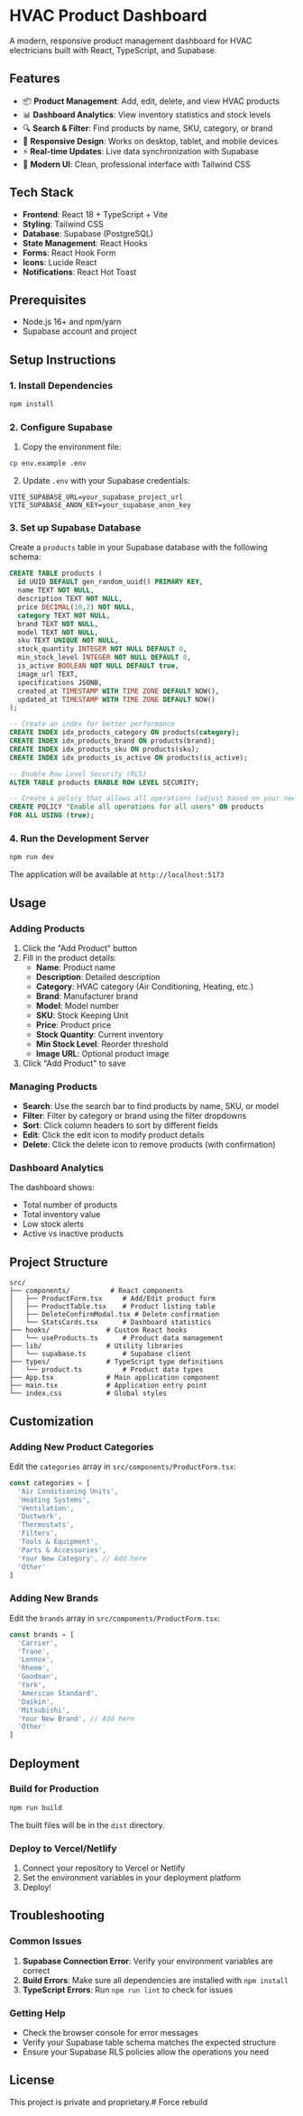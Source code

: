 # HVAC Product Dashboard

A modern, responsive product management dashboard for HVAC electricians built with React, TypeScript, and Supabase.

## Features

- 📦 **Product Management**: Add, edit, delete, and view HVAC products
- 📊 **Dashboard Analytics**: View inventory statistics and stock levels
- 🔍 **Search & Filter**: Find products by name, SKU, category, or brand
- 📱 **Responsive Design**: Works on desktop, tablet, and mobile devices
- ⚡ **Real-time Updates**: Live data synchronization with Supabase
- 🎨 **Modern UI**: Clean, professional interface with Tailwind CSS

## Tech Stack

- **Frontend**: React 18 + TypeScript + Vite
- **Styling**: Tailwind CSS
- **Database**: Supabase (PostgreSQL)
- **State Management**: React Hooks
- **Forms**: React Hook Form
- **Icons**: Lucide React
- **Notifications**: React Hot Toast

## Prerequisites

- Node.js 16+ and npm/yarn
- Supabase account and project

## Setup Instructions

### 1. Install Dependencies

```bash
npm install
```

### 2. Configure Supabase

1. Copy the environment file:
```bash
cp env.example .env
```

2. Update `.env` with your Supabase credentials:
```env
VITE_SUPABASE_URL=your_supabase_project_url
VITE_SUPABASE_ANON_KEY=your_supabase_anon_key
```

### 3. Set up Supabase Database

Create a `products` table in your Supabase database with the following schema:

```sql
CREATE TABLE products (
  id UUID DEFAULT gen_random_uuid() PRIMARY KEY,
  name TEXT NOT NULL,
  description TEXT NOT NULL,
  price DECIMAL(10,2) NOT NULL,
  category TEXT NOT NULL,
  brand TEXT NOT NULL,
  model TEXT NOT NULL,
  sku TEXT UNIQUE NOT NULL,
  stock_quantity INTEGER NOT NULL DEFAULT 0,
  min_stock_level INTEGER NOT NULL DEFAULT 0,
  is_active BOOLEAN NOT NULL DEFAULT true,
  image_url TEXT,
  specifications JSONB,
  created_at TIMESTAMP WITH TIME ZONE DEFAULT NOW(),
  updated_at TIMESTAMP WITH TIME ZONE DEFAULT NOW()
);

-- Create an index for better performance
CREATE INDEX idx_products_category ON products(category);
CREATE INDEX idx_products_brand ON products(brand);
CREATE INDEX idx_products_sku ON products(sku);
CREATE INDEX idx_products_is_active ON products(is_active);

-- Enable Row Level Security (RLS)
ALTER TABLE products ENABLE ROW LEVEL SECURITY;

-- Create a policy that allows all operations (adjust based on your needs)
CREATE POLICY "Enable all operations for all users" ON products
FOR ALL USING (true);
```

### 4. Run the Development Server

```bash
npm run dev
```

The application will be available at `http://localhost:5173`

## Usage

### Adding Products

1. Click the "Add Product" button
2. Fill in the product details:
   - **Name**: Product name
   - **Description**: Detailed description
   - **Category**: HVAC category (Air Conditioning, Heating, etc.)
   - **Brand**: Manufacturer brand
   - **Model**: Model number
   - **SKU**: Stock Keeping Unit
   - **Price**: Product price
   - **Stock Quantity**: Current inventory
   - **Min Stock Level**: Reorder threshold
   - **Image URL**: Optional product image
3. Click "Add Product" to save

### Managing Products

- **Search**: Use the search bar to find products by name, SKU, or model
- **Filter**: Filter by category or brand using the filter dropdowns
- **Sort**: Click column headers to sort by different fields
- **Edit**: Click the edit icon to modify product details
- **Delete**: Click the delete icon to remove products (with confirmation)

### Dashboard Analytics

The dashboard shows:
- Total number of products
- Total inventory value
- Low stock alerts
- Active vs inactive products

## Project Structure

```
src/
├── components/          # React components
│   ├── ProductForm.tsx     # Add/Edit product form
│   ├── ProductTable.tsx    # Product listing table
│   ├── DeleteConfirmModal.tsx # Delete confirmation
│   └── StatsCards.tsx      # Dashboard statistics
├── hooks/              # Custom React hooks
│   └── useProducts.ts      # Product data management
├── lib/                # Utility libraries
│   └── supabase.ts         # Supabase client
├── types/              # TypeScript type definitions
│   └── product.ts          # Product data types
├── App.tsx             # Main application component
├── main.tsx            # Application entry point
└── index.css           # Global styles
```

## Customization

### Adding New Product Categories

Edit the `categories` array in `src/components/ProductForm.tsx`:

```typescript
const categories = [
  'Air Conditioning Units',
  'Heating Systems',
  'Ventilation',
  'Ductwork',
  'Thermostats',
  'Filters',
  'Tools & Equipment',
  'Parts & Accessories',
  'Your New Category', // Add here
  'Other'
]
```

### Adding New Brands

Edit the `brands` array in `src/components/ProductForm.tsx`:

```typescript
const brands = [
  'Carrier',
  'Trane',
  'Lennox',
  'Rheem',
  'Goodman',
  'York',
  'American Standard',
  'Daikin',
  'Mitsubishi',
  'Your New Brand', // Add here
  'Other'
]
```

## Deployment

### Build for Production

```bash
npm run build
```

The built files will be in the `dist` directory.

### Deploy to Vercel/Netlify

1. Connect your repository to Vercel or Netlify
2. Set the environment variables in your deployment platform
3. Deploy!

## Troubleshooting

### Common Issues

1. **Supabase Connection Error**: Verify your environment variables are correct
2. **Build Errors**: Make sure all dependencies are installed with `npm install`
3. **TypeScript Errors**: Run `npm run lint` to check for issues

### Getting Help

- Check the browser console for error messages
- Verify your Supabase table schema matches the expected structure
- Ensure your Supabase RLS policies allow the operations you need

## License

This project is private and proprietary.# Force rebuild
